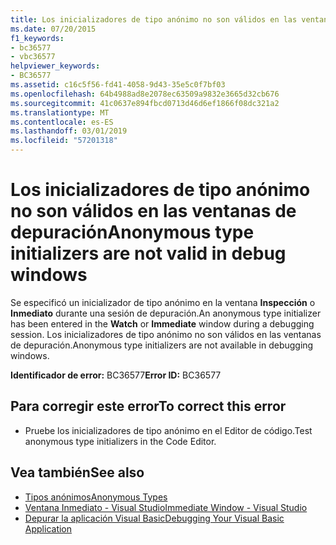 ```yaml
---
title: Los inicializadores de tipo anónimo no son válidos en las ventanas de depuración
ms.date: 07/20/2015
f1_keywords:
- bc36577
- vbc36577
helpviewer_keywords:
- BC36577
ms.assetid: c16c5f56-fd41-4058-9d43-35e5c0f7bf03
ms.openlocfilehash: 64b4988ad8e2078ec63509a9832e3665d32cb676
ms.sourcegitcommit: 41c0637e894fbcd0713d46d6ef1866f08dc321a2
ms.translationtype: MT
ms.contentlocale: es-ES
ms.lasthandoff: 03/01/2019
ms.locfileid: "57201318"
---
```

# <a name="anonymous-type-initializers-are-not-valid-in-debug-windows"></a><span data-ttu-id="dc411-102">Los inicializadores de tipo anónimo no son válidos en las ventanas de depuración</span><span class="sxs-lookup"><span data-stu-id="dc411-102">Anonymous type initializers are not valid in debug windows</span></span>
<span data-ttu-id="dc411-103">Se especificó un inicializador de tipo anónimo en la ventana **Inspección** o **Inmediato** durante una sesión de depuración.</span><span class="sxs-lookup"><span data-stu-id="dc411-103">An anonymous type initializer has been entered in the **Watch** or **Immediate** window during a debugging session.</span></span> <span data-ttu-id="dc411-104">Los inicializadores de tipo anónimo no son válidos en las ventanas de depuración.</span><span class="sxs-lookup"><span data-stu-id="dc411-104">Anonymous type initializers are not available in debugging windows.</span></span>  
  
 <span data-ttu-id="dc411-105">**Identificador de error:** BC36577</span><span class="sxs-lookup"><span data-stu-id="dc411-105">**Error ID:** BC36577</span></span>  
  
## <a name="to-correct-this-error"></a><span data-ttu-id="dc411-106">Para corregir este error</span><span class="sxs-lookup"><span data-stu-id="dc411-106">To correct this error</span></span>  
  
-   <span data-ttu-id="dc411-107">Pruebe los inicializadores de tipo anónimo en el Editor de código.</span><span class="sxs-lookup"><span data-stu-id="dc411-107">Test anonymous type initializers in the Code Editor.</span></span>  
  
## <a name="see-also"></a><span data-ttu-id="dc411-108">Vea también</span><span class="sxs-lookup"><span data-stu-id="dc411-108">See also</span></span>
- [<span data-ttu-id="dc411-109">Tipos anónimos</span><span class="sxs-lookup"><span data-stu-id="dc411-109">Anonymous Types</span></span>](../../visual-basic/programming-guide/language-features/objects-and-classes/anonymous-types.md)
- [<span data-ttu-id="dc411-110">Ventana Inmediato - Visual Studio</span><span class="sxs-lookup"><span data-stu-id="dc411-110">Immediate Window - Visual Studio</span></span>](/visualstudio/ide/reference/immediate-window)
- [<span data-ttu-id="dc411-111">Depurar la aplicación Visual Basic</span><span class="sxs-lookup"><span data-stu-id="dc411-111">Debugging Your Visual Basic Application</span></span>](../../visual-basic/developing-apps/debugging.md)
